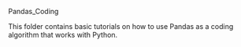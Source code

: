 Pandas_Coding

This folder contains basic tutorials on how to use Pandas as a coding algorithm that works with Python. 
